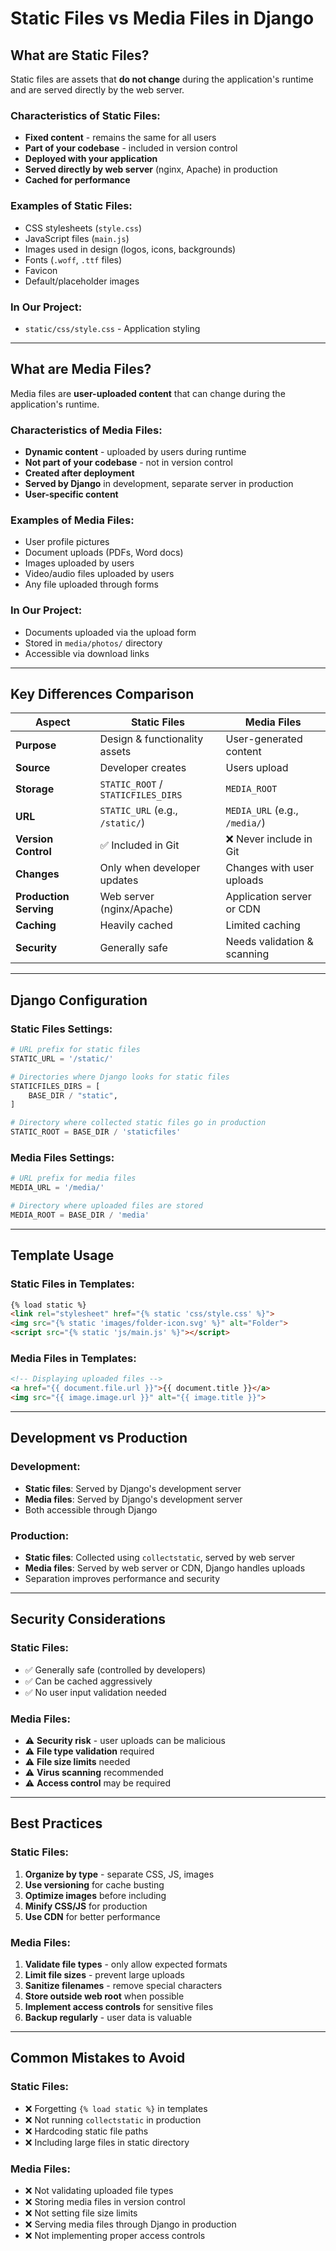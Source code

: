 # Static Files vs Media Files in Django

## What are Static Files?

Static files are assets that **do not change** during the application's runtime and are served directly by the web server.

### Characteristics of Static Files:
- **Fixed content** - remains the same for all users
- **Part of your codebase** - included in version control
- **Deployed with your application**
- **Served directly by web server** (nginx, Apache) in production
- **Cached for performance**

### Examples of Static Files:
- CSS stylesheets (`style.css`)
- JavaScript files (`main.js`)
- Images used in design (logos, icons, backgrounds)
- Fonts (`.woff`, `.ttf` files)
- Favicon
- Default/placeholder images

### In Our Project:
- `static/css/style.css` - Application styling

---

## What are Media Files?

Media files are **user-uploaded content** that can change during the application's runtime.

### Characteristics of Media Files:
- **Dynamic content** - uploaded by users during runtime
- **Not part of your codebase** - not in version control
- **Created after deployment**
- **Served by Django** in development, separate server in production
- **User-specific content**

### Examples of Media Files:
- User profile pictures
- Document uploads (PDFs, Word docs)
- Images uploaded by users
- Video/audio files uploaded by users
- Any file uploaded through forms

### In Our Project:
- Documents uploaded via the upload form
- Stored in `media/photos/` directory
- Accessible via download links

---

## Key Differences Comparison

| Aspect | Static Files | Media Files |
|--------|-------------|-------------|
| **Purpose** | Design & functionality assets | User-generated content |
| **Source** | Developer creates | Users upload |
| **Storage** | `STATIC_ROOT` / `STATICFILES_DIRS` | `MEDIA_ROOT` |
| **URL** | `STATIC_URL` (e.g., `/static/`) | `MEDIA_URL` (e.g., `/media/`) |
| **Version Control** | ✅ Included in Git | ❌ Never include in Git |
| **Changes** | Only when developer updates | Changes with user uploads |
| **Production Serving** | Web server (nginx/Apache) | Application server or CDN |
| **Caching** | Heavily cached | Limited caching |
| **Security** | Generally safe | Needs validation & scanning |

---

## Django Configuration

### Static Files Settings:
```python
# URL prefix for static files
STATIC_URL = '/static/'

# Directories where Django looks for static files
STATICFILES_DIRS = [
    BASE_DIR / "static",
]

# Directory where collected static files go in production
STATIC_ROOT = BASE_DIR / 'staticfiles'
```

### Media Files Settings:
```python
# URL prefix for media files
MEDIA_URL = '/media/'

# Directory where uploaded files are stored
MEDIA_ROOT = BASE_DIR / 'media'
```

---

## Template Usage

### Static Files in Templates:
```html
{% load static %}
<link rel="stylesheet" href="{% static 'css/style.css' %}">
<img src="{% static 'images/folder-icon.svg' %}" alt="Folder">
<script src="{% static 'js/main.js' %}"></script>
```

### Media Files in Templates:
```html
<!-- Displaying uploaded files -->
<a href="{{ document.file.url }}">{{ document.title }}</a>
<img src="{{ image.image.url }}" alt="{{ image.title }}">
```

---

## Development vs Production

### Development:
- **Static files**: Served by Django's development server
- **Media files**: Served by Django's development server
- Both accessible through Django

### Production:
- **Static files**: Collected using `collectstatic`, served by web server
- **Media files**: Served by web server or CDN, Django handles uploads
- Separation improves performance and security

---

## Security Considerations

### Static Files:
- ✅ Generally safe (controlled by developers)
- ✅ Can be cached aggressively
- ✅ No user input validation needed

### Media Files:
- ⚠️ **Security risk** - user uploads can be malicious
- ⚠️ **File type validation** required
- ⚠️ **File size limits** needed
- ⚠️ **Virus scanning** recommended
- ⚠️ **Access control** may be required

---

## Best Practices

### Static Files:
1. **Organize by type** - separate CSS, JS, images
2. **Use versioning** for cache busting
3. **Optimize images** before including
4. **Minify CSS/JS** for production
5. **Use CDN** for better performance

### Media Files:
1. **Validate file types** - only allow expected formats
2. **Limit file sizes** - prevent large uploads
3. **Sanitize filenames** - remove special characters
4. **Store outside web root** when possible
5. **Implement access controls** for sensitive files
6. **Backup regularly** - user data is valuable

---

## Common Mistakes to Avoid

### Static Files:
- ❌ Forgetting `{% load static %}` in templates
- ❌ Not running `collectstatic` in production
- ❌ Hardcoding static file paths
- ❌ Including large files in static directory

### Media Files:
- ❌ Not validating uploaded file types
- ❌ Storing media files in version control
- ❌ Not setting file size limits
- ❌ Serving media files through Django in production
- ❌ Not implementing proper access controls
